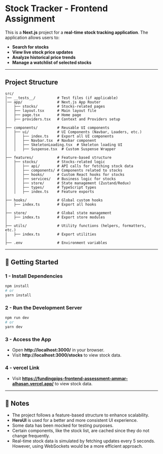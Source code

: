 # Stock Tracker - Frontend Assignment

This is a **Next.js** project for a **real-time stock tracking application**. The application allows users to:
- **Search for stocks**
- **View live stock price updates**
- **Analyze historical price trends**
- **Manage a watchlist of selected stocks**

---

## Project Structure
```
src/
│── __tests__/          # Test files (if applicable)
│── app/                # Next.js App Router
│   ├── stocks/         # Stocks-related pages
│   ├── layout.tsx      # Main layout file
│   ├── page.tsx        # Home page
│   ├── providers.tsx   # Context and Providers setup
│
├── components/         # Reusable UI components
│   ├── ui/             # UI Components (Navbar, Loaders, etc.)
│   │   ├── index.ts    # Export all UI components
│   │   ├── Navbar.tsx  # Navbar component
│   │   ├── SkeletonLoading.tsx  # Skeleton loading UI
│   │   ├── Suspense.tsx  # Custom Suspense Wrapper
│
├── features/           # Feature-based structure
│   ├── stocks/         # Stocks-related logic
│   │   ├── api/        # API calls for fetching stock data
│   │   ├── components/ # Components related to stocks
│   │   ├── hooks/      # Custom React hooks for stocks
│   │   ├── services/   # Business logic for stocks
│   │   ├── store/      # State management (Zustand/Redux)
│   │   ├── types/      # TypeScript types
│   │   ├── index.ts    # Feature exports
│
├── hooks/              # Global custom hooks
│   ├── index.ts        # Export all hooks
│
├── store/              # Global state management
│   ├── index.ts        # Export store modules
│
├── utils/              # Utility functions (helpers, formatters, etc.)
│   ├── index.ts        # Export utilities
│
├── .env                # Environment variables
```

---

## 🚀 Getting Started

### 1 - Install Dependencies
```sh
npm install
# or
yarn install
```


### 2 - Run the Development Server
```sh
npm run dev
# or
yarn dev
```

### 3 - Access the App
- Open **http://localhost:3000/** in your browser.
- Visit **http://localhost:3000/stocks** to view stock data.

### 4 - vercel Link
- Visit **https://fundingpips-frontend-assessment-ammar-alhasan.vercel.app/** to view stock data.

---

## 📜 Notes
- The project follows a feature-based structure to enhance scalability.
- **HeroUI** is used for a better and more consistent UI experience.
- Some data has been mocked for testing purposes.
- Certain components, like the stock list, are cached since they do not change frequently.
- Real-time stock data is simulated by fetching updates every 5 seconds. However, using WebSockets would be a more efficient approach.
